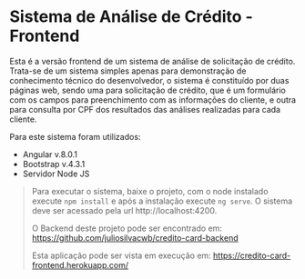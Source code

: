 # Sistema de Análise de Crédito - Frontend

Esta é a versão frontend de um sistema de análise de solicitação de crédito. Trata-se de um sistema simples apenas para demonstração de conhecimento técnico do desenvolvedor, o sistema é constituído por duas páginas web, sendo uma para solicitação de crédito, que é um formulário com os campos para preenchimento com as informações do cliente, e outra para consulta por CPF dos resultados das análises realizadas para cada cliente.

Para este sistema foram utilizados: 
- Angular v.8.0.1
- Bootstrap v.4.3.1
- Servidor Node JS

> Para executar o sistema, baixe o projeto, com o node instalado execute ```npm install``` e após a instalação execute ```ng serve```. O sistema deve ser acessado pela url http://localhost:4200.
>
> O Backend deste projeto pode ser encontrado em: https://github.com/juliosilvacwb/credito-card-backend
>
> Esta aplicação pode ser vista em execução em: https://credito-card-frontend.herokuapp.com/
